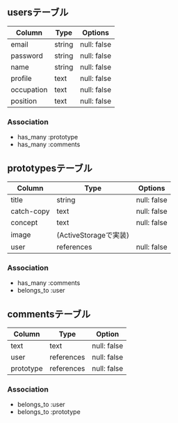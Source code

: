 ## usersテーブル

| Column     | Type   | Options          |
| ---------- | ------ | -----------------|
| email      | string | null: false      |
| password   | string | null: false      |
| name       | string | null: false      |
| profile    | text   | null: false      |
| occupation | text   | null: false      |
| position   | text   | null: false      |

### Association

- has_many :prototype
- has_many :comments

## prototypesテーブル

| Column     | Type       | Options           |
| ---------- | ---------- | ----------------- |
| title      | string     | null: false       |
| catch-copy | text       | null: false       |
| concept    | text       | null: false       |
| image      | (ActiveStorageで実装)           |
| user       | references | null: false       |

### Association

- has_many :comments
- belongs_to :user

## commentsテーブル

| Column     | Type        | Option           |
| ---------- | ----------- | ---------------- |
| text       | text        | null: false      |
| user       | references  | null: false      |
| prototype  | references  | null: false      |

### Association

- belongs_to :user
- belongs_to :prototype